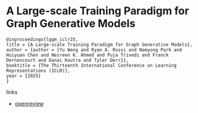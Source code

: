 # A Large-scale Training Paradigm for Graph Generative Models

```
@inproceedings{lggm_iclr25,
title = {A Large-scale Training Paradigm for Graph Generative Models},
author = {author = {Yu Wang and Ryan A. Rossi and Namyong Park and Huiyuan Chen and Nesreen K. Ahmed and Puja Trivedi and Franck Dernoncourt and Danai Koutra and Tyler Derr}},
booktitle = {The Thirteenth International Conference on Learning Representations (ICLR)},
year = {2025}
}
```

links
- [openreview](https://openreview.net/forum?id=c01YB8pF0s)
